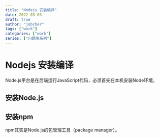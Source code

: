 ```yaml
---
title: "Nodejs 安装编译"
date: 2022-03-03
draft: true
author: "jobcher"
tags: ["work"]
categories: ["work"]
series: ["问题库系列"]
---
```


# Nodejs 安装编译
Node.js平台是在后端运行JavaScript代码，必须首先在本机安装Node环境。
## 安装Node.js


## 安装npm
npm其实是Node.js的包管理工具（package manager）。  
